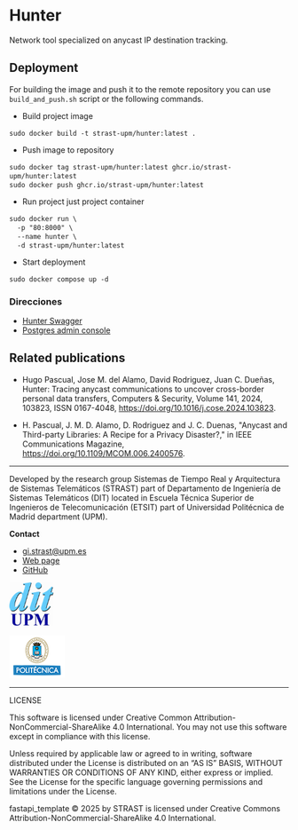 # Hunter

Network tool specialized on anycast IP destination tracking. 

## Deployment 

For building the image and push it to the remote repository you can use 
`build_and_push.sh` script or the following commands.

- Build project image
```shell
sudo docker build -t strast-upm/hunter:latest .
```

- Push image to repository
```shell
sudo docker tag strast-upm/hunter:latest ghcr.io/strast-upm/hunter:latest
sudo docker push ghcr.io/strast-upm/hunter:latest
```

- Run project just project container
```shell
sudo docker run \
  -p "80:8000" \
  --name hunter \
  -d strast-upm/hunter:latest
```

- Start deployment
```shell
sudo docker compose up -d
```

### Direcciones

- [Hunter Swagger](http://localhost/docs)
- [Postgres admin console](http://localhost:8080)

## Related publications

- Hugo Pascual, Jose M. del Alamo, David Rodriguez, Juan C. Dueñas,
Hunter: Tracing anycast communications to uncover cross-border personal data transfers,
Computers & Security, Volume 141, 2024, 103823, ISSN 0167-4048,
https://doi.org/10.1016/j.cose.2024.103823.

- H. Pascual, J. M. D. Alamo, D. Rodriguez and J. C. Duenas,
"Anycast and Third-party Libraries: A Recipe for a Privacy Disaster?," in 
IEEE Communications Magazine, https://doi.org/10.1109/MCOM.006.2400576.

---

Developed by the research group Sistemas de Tiempo Real y Arquitectura de
Sistemas Telemáticos (STRAST) part of Departamento de Ingeniería de Sistemas
Telemáticos (DIT) located in Escuela Técnica Superior de Ingenieros de
Telecomunicación (ETSIT) part of Universidad Politécnica de Madrid
department (UPM).

**Contact**
- gi.strast@upm.es
- [Web page](http://web.dit.upm.es/~str/)
- [GitHub](https://github.com/STRAST-UPM/)

<img alt="logo_dit" src="./docu/statics/dit_logo.gif" width="80"/>

![upm_logo](./docu/statics/upm_logo.png)

---

LICENSE

This software is licensed under Creative Common
Attribution-NonCommercial-ShareAlike 4.0 International. You may not use this
software except in compliance with this license.

Unless required by applicable law or agreed to in writing, software distributed
under the License is distributed on an “AS IS” BASIS, WITHOUT WARRANTIES OR
CONDITIONS OF ANY KIND, either express or implied. See the License for the
specific language governing permissions and limitations under the License.

fastapi_template © 2025 by STRAST is licensed under Creative Commons
Attribution-NonCommercial-ShareAlike 4.0 International.
